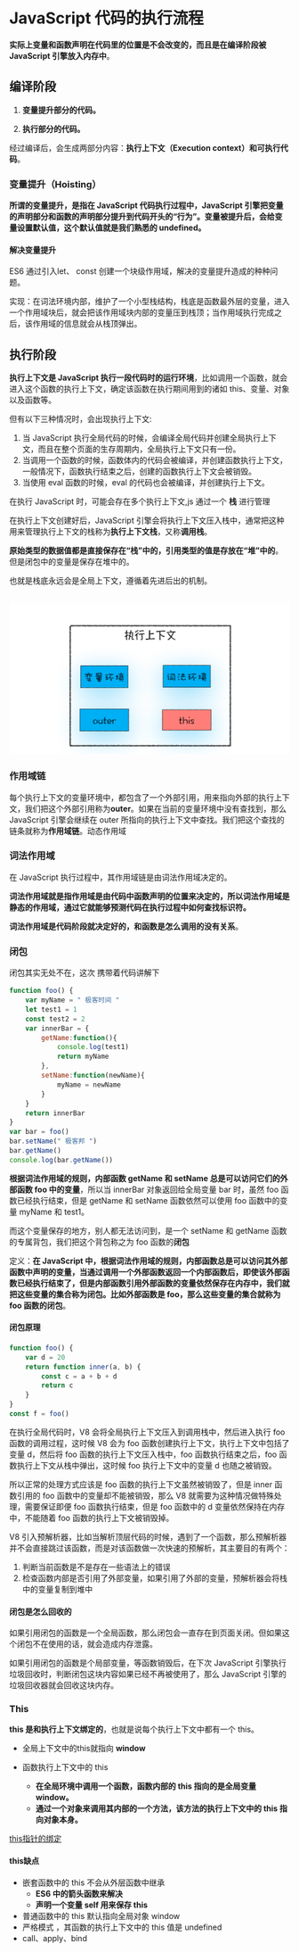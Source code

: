 # JavaScript 代码的执行流程

**实际上变量和函数声明在代码里的位置是不会改变的，而且是在编译阶段被 JavaScript 引擎放入内存中**。

##  编译阶段

1. **变量提升部分的代码。**

2. **执行部分的代码。**

经过编译后，会生成两部分内容：**执行上下文（Execution context）**和**可执行代码**。

### 变量提升（Hoisting）

**所谓的变量提升，是指在 JavaScript 代码执行过程中，JavaScript 引擎把变量的声明部分和函数的声明部分提升到代码开头的“行为”。变量被提升后，会给变量设置默认值，这个默认值就是我们熟悉的 undefined。**

#### 解决变量提升

ES6 通过引入let、 const 创建一个块级作用域，解决的变量提升造成的种种问题。

实现：在词法环境内部，维护了一个小型栈结构，栈底是函数最外层的变量，进入一个作用域块后，就会把该作用域块内部的变量压到栈顶；当作用域执行完成之后，该作用域的信息就会从栈顶弹出。



## 执行阶段

**执行上下文是 JavaScript 执行一段代码时的运行环境**，比如调用一个函数，就会进入这个函数的执行上下文，确定该函数在执行期间用到的诸如 this、变量、对象以及函数等。

但有以下三种情况时，会出现执行上下文:

1. 当 JavaScript 执行全局代码的时候，会编译全局代码并创建全局执行上下文，而且在整个页面的生存周期内，全局执行上下文只有一份。
2. 当调用一个函数的时候，函数体内的代码会被编译，并创建函数执行上下文，一般情况下，函数执行结束之后，创建的函数执行上下文会被销毁。
3. 当使用 eval 函数的时候，eval 的代码也会被编译，并创建执行上下文。

在执行 JavaScript 时，可能会存在多个执行上下文,js 通过一个 **栈** 进行管理

在执行上下文创建好后，JavaScript 引擎会将执行上下文压入栈中，通常把这种用来管理执行上下文的栈称为**执行上下文栈**，又称**调用栈**。

**原始类型的数据值都是直接保存在“栈”中的，引用类型的值是存放在“堆”中的**。但是闭包中的变量是保存在堆中的。

也就是栈底永远会是全局上下文，遵循着先进后出的机制。

​	![image-20200911112022295](JS_base.assets/image-20200911112022295.png)

### 作用域链

每个执行上下文的变量环境中，都包含了一个外部引用，用来指向外部的执行上下文，我们把这个外部引用称为**outer**。如果在当前的变量环境中没有查找到，那么 JavaScript 引擎会继续在 outer 所指向的执行上下文中查找。我们把这个查找的链条就称为**作用域链**。动态作用域

### 词法作用域

在 JavaScript 执行过程中，其作用域链是由词法作用域决定的。

**词法作用域就是指作用域是由代码中函数声明的位置来决定的，所以词法作用域是静态的作用域，通过它就能够预测代码在执行过程中如何查找标识符。**

**词法作用域是代码阶段就决定好的，和函数是怎么调用的没有关系**。

### 闭包

闭包其实无处不在，这次 携带着代码讲解下

```js
function foo() {
    var myName = " 极客时间 "
    let test1 = 1
    const test2 = 2
    var innerBar = {
        getName:function(){
            console.log(test1)
            return myName
        },
        setName:function(newName){
            myName = newName
        }
    }
    return innerBar
}
var bar = foo()
bar.setName(" 极客邦 ")
bar.getName()
console.log(bar.getName())
```

**根据词法作用域的规则，内部函数 getName 和 setName 总是可以访问它们的外部函数 foo 中的变量**，所以当 innerBar 对象返回给全局变量 bar 时，虽然 foo 函数已经执行结束，但是 getName 和 setName 函数依然可以使用 foo 函数中的变量 myName 和 test1。

而这个变量保存的地方，别人都无法访问到，是一个 setName 和 getName 函数的专属背包，我们把这个背包称之为 foo 函数的**闭包**

定义：**在 JavaScript 中，根据词法作用域的规则，内部函数总是可以访问其外部函数中声明的变量，当通过调用一个外部函数返回一个内部函数后，即使该外部函数已经执行结束了，但是内部函数引用外部函数的变量依然保存在内存中，我们就把这些变量的集合称为闭包。比如外部函数是 foo，那么这些变量的集合就称为 foo 函数的闭包**。

#### 闭包原理

```js
function foo() {
    var d = 20
    return function inner(a, b) {
        const c = a + b + d
        return c
    }
}
const f = foo()
```

在执行全局代码时，V8 会将全局执行上下文压入到调用栈中，然后进入执行 foo 函数的调用过程，这时候 V8 会为 foo 函数创建执行上下文，执行上下文中包括了变量 d，然后将 foo 函数的执行上下文压入栈中，foo 函数执行结束之后，foo 函数执行上下文从栈中弹出，这时候 foo 执行上下文中的变量 d 也随之被销毁。

所以正常的处理方式应该是 foo 函数的执行上下文虽然被销毁了，但是 inner 函数引用的 foo 函数中的变量却不能被销毁，那么 V8 就需要为这种情况做特殊处理，需要保证即便 foo 函数执行结束，但是 foo 函数中的 d 变量依然保持在内存中，不能随着 foo 函数的执行上下文被销毁掉。

V8 引入预解析器，比如当解析顶层代码的时候，遇到了一个函数，那么预解析器并不会直接跳过该函数，而是对该函数做一次快速的预解析，其主要目的有两个：

1. 判断当前函数是不是存在一些语法上的错误
2. 检查函数内部是否引用了外部变量，如果引用了外部的变量，预解析器会将栈中的变量复制到堆中

#### 闭包是怎么回收的

如果引用闭包的函数是一个全局函数，那么闭包会一直存在到页面关闭。但如果这个闭包不在使用的话，就会造成内存泄露。

如果引用闭包的函数是个局部变量，等函数销毁后，在下次 JavaScript 引擎执行垃圾回收时，判断闭包这块内容如果已经不再被使用了，那么 JavaScript 引擎的垃圾回收器就会回收这块内存。

### This

**this 是和执行上下文绑定的**，也就是说每个执行上下文中都有一个 this。

- 全局上下文中的this就指向 **window**

- 函数执行上下文中的 this
  - **在全局环境中调用一个函数，函数内部的 this 指向的是全局变量 window。**
  - **通过一个对象来调用其内部的一个方法，该方法的执行上下文中的 this 指向对象本身。**

[this指针的绑定](./)

#### this缺点

- 嵌套函数中的 this 不会从外层函数中继承
  - **ES6 中的箭头函数来解决**
  - **声明一个变量 self 用来保存 this**
-  普通函数中的 this 默认指向全局对象 window
  - 严格模式 ，其函数的执行上下文中的 this 值是 undefined
  - call、apply、bind

